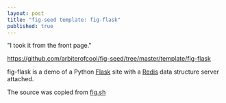 ```yaml
---
layout: post
title: "fig-seed template: fig-flask"
published: true
---
```


"I took it from the front page."

https://github.com/arbiterofcool/fig-seed/tree/master/template/fig-flask

fig-flask is a demo of a Python [Flask](http://flask.pocoo.org/) site 
with a [Redis](http://redis.io/) data structure server attached.

The source was copied from [fig.sh](http://www.fig.sh/)   
